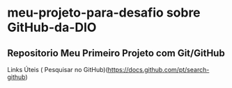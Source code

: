 # meu-projeto-para-desafio sobre GitHub-da-DIO
## Repositorio Meu Primeiro Projeto com Git/GitHub

Links Úteis 
( Pesquisar no GitHub)(https://docs.github.com/pt/search-github)
